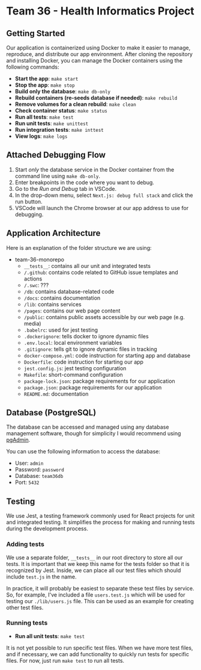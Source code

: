 # Team 36 - Health Informatics Project

## Getting Started
Our application is containerized using Docker to make it easier to manage, reproduce, and distribute our app environment. After cloning the repository and installing Docker, you can manage the Docker containers using the following commands:

- **Start the app**: `make start`
- **Stop the app**: `make stop`
- **Build only the database**: `make db-only`
- **Rebuild containers (re-seeds database if needed)**: `make rebuild`
- **Remove volumes for a clean rebuild**: `make clean`
- **Check container status**: `make status`
- **Run all tests**: `make test`
- **Run unit tests**: `make unittest`
- **Run integration tests**: `make inttest`
- **View logs**: `make logs`

## Attached Debugging Flow
1. Start _only_ the database service in the Docker container from the command line using `make db-only`.
2. Enter breakpoints in the code where you want to debug.
3. Go to the _Run and Debug_ tab in VSCode.
4. In the drop-down menu, select `Next.js: debug full stack` and click the run button.
5. VSCode will launch the Chrome browser at our app address to use for debugging.

## Application Architecture
Here is an explanation of the folder structure we are using:
- team-36-monorepo
    - `__tests__`: contains all our unit and integrated tests
    - `/.github`: contains code related to GitHub issue templates and actions
    - `/.swc`: ???
    - `/db`: contains database-related code
    - `/docs`: contains documentation
    - `/lib`: contains services
    - `/pages`: contains our web page content
    - `/public`: contains public assets accessible by our web page (e.g. media)
    - `.babelrc`: used for jest testing 
    - `.dockerignore`: tells docker to ignore dynamic files
    - `.env.local`: local environment variables
    - `.gitignore`: tells git to ignore dynamic files in tracking
    - `docker-compose.yml`: code instruction for starting app and database
    - `Dockerfile`: code instruction for starting our app
    - `jest.config.js`: jest testing configuration
    - `Makefile`: short-command configuration
    - `package-lock.json`: package requirements for our application
    - `package.json`: package requirements for our application
    - `README.md`: documentation

## Database (PostgreSQL)
The database can be accessed and managed using any database management software, though for simplicity I would recommend using [pgAdmin](https://www.pgadmin.org/download/).

You can use the following information to access the database:
- User: `admin`
- Password: `password`
- Database: `team36db`
- Port: `5432`

## Testing
We use Jest, a testing framework commonly used for React projects for unit and integrated testing. It simplifies the process for making and running tests during the development process.

### Adding tests
We use a separate folder, `__tests__` in our root directory to store all our tests. It is important that we keep this name for the tests folder so that it is recognized by Jest. Inside, we can place all our test files which should include `test.js` in the name. 

In practice, it will probably be easiest to separate these test files by service. So, for example, I've included a file `users.test.js` which will be used for testing our `./lib/users.js` file. This can be used as an example for creating other test files.

### Running tests
- **Run all unit tests**: `make test`

It is not yet possible to run specific test files. When we have more test files, and if necessary, we can add functionality to quickly run tests for specific files. For now, just run `make test` to run all tests.

